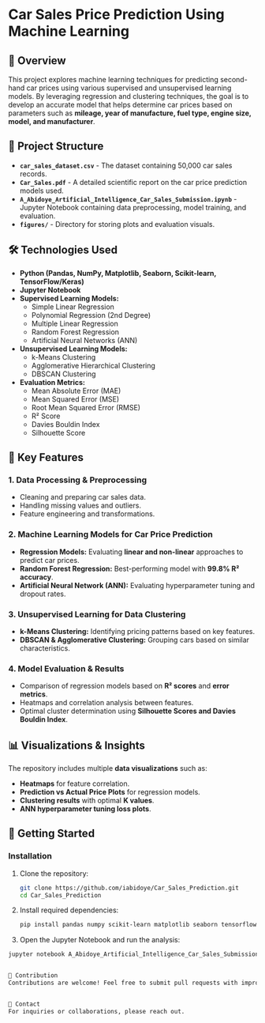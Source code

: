 # Car Sales Price Prediction Using Machine Learning

## 📌 Overview
This project explores machine learning techniques for predicting second-hand car prices using various supervised and unsupervised learning models. By leveraging regression and clustering techniques, the goal is to develop an accurate model that helps determine car prices based on parameters such as **mileage, year of manufacture, fuel type, engine size, model, and manufacturer**.

## 📂 Project Structure
- **`car_sales_dataset.csv`** - The dataset containing 50,000 car sales records.
- **`Car_Sales.pdf`** - A detailed scientific report on the car price prediction models used.
- **`A_Abidoye_Artificial_Intelligence_Car_Sales_Submission.ipynb`** - Jupyter Notebook containing data preprocessing, model training, and evaluation.
- **`figures/`** - Directory for storing plots and evaluation visuals.

## 🛠️ Technologies Used
- **Python (Pandas, NumPy, Matplotlib, Seaborn, Scikit-learn, TensorFlow/Keras)**
- **Jupyter Notebook**
- **Supervised Learning Models:**
  - Simple Linear Regression
  - Polynomial Regression (2nd Degree)
  - Multiple Linear Regression
  - Random Forest Regression
  - Artificial Neural Networks (ANN)
- **Unsupervised Learning Models:**
  - k-Means Clustering
  - Agglomerative Hierarchical Clustering
  - DBSCAN Clustering
- **Evaluation Metrics:**
  - Mean Absolute Error (MAE)
  - Mean Squared Error (MSE)
  - Root Mean Squared Error (RMSE)
  - R² Score
  - Davies Bouldin Index
  - Silhouette Score

## 🔹 Key Features
### **1. Data Processing & Preprocessing**
- Cleaning and preparing car sales data.
- Handling missing values and outliers.
- Feature engineering and transformations.

### **2. Machine Learning Models for Car Price Prediction**
- **Regression Models:** Evaluating **linear and non-linear** approaches to predict car prices.
- **Random Forest Regression:** Best-performing model with **99.8% R² accuracy**.
- **Artificial Neural Network (ANN):** Evaluating hyperparameter tuning and dropout rates.

### **3. Unsupervised Learning for Data Clustering**
- **k-Means Clustering:** Identifying pricing patterns based on key features.
- **DBSCAN & Agglomerative Clustering:** Grouping cars based on similar characteristics.

### **4. Model Evaluation & Results**
- Comparison of regression models based on **R² scores** and **error metrics**.
- Heatmaps and correlation analysis between features.
- Optimal cluster determination using **Silhouette Scores and Davies Bouldin Index**.

## 📊 Visualizations & Insights
The repository includes multiple **data visualizations** such as:
- **Heatmaps** for feature correlation.
- **Prediction vs Actual Price Plots** for regression models.
- **Clustering results** with optimal **K values**.
- **ANN hyperparameter tuning loss plots**.

## 🚀 Getting Started
### **Installation**
1. Clone the repository:
   ```bash
   git clone https://github.com/iabidoye/Car_Sales_Prediction.git
   cd Car_Sales_Prediction


2. Install required dependencies:
   ```bash
   pip install pandas numpy scikit-learn matplotlib seaborn tensorflow keras
   
3. Open the Jupyter Notebook and run the analysis:
  ```bash
  jupyter notebook A_Abidoye_Artificial_Intelligence_Car_Sales_Submission.ipynb


🤝 Contribution
Contributions are welcome! Feel free to submit pull requests with improvements, additional models, or new datasets.


📧 Contact
For inquiries or collaborations, please reach out.
